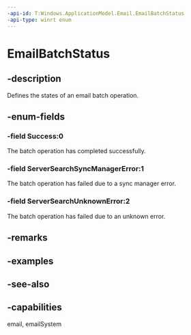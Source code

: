```yaml
---
-api-id: T:Windows.ApplicationModel.Email.EmailBatchStatus
-api-type: winrt enum
---
```


<!-- Enumeration syntax
public enum Windows.ApplicationModel.Email.EmailBatchStatus : int
-->

# EmailBatchStatus

## -description
Defines the states of an email batch operation.

## -enum-fields
### -field Success:0
The batch operation has completed successfully.

### -field ServerSearchSyncManagerError:1
The batch operation has failed due to a sync manager error.

### -field ServerSearchUnknownError:2
The batch operation has failed due to an unknown error.


## -remarks

## -examples

## -see-also
## -capabilities
email, emailSystem
